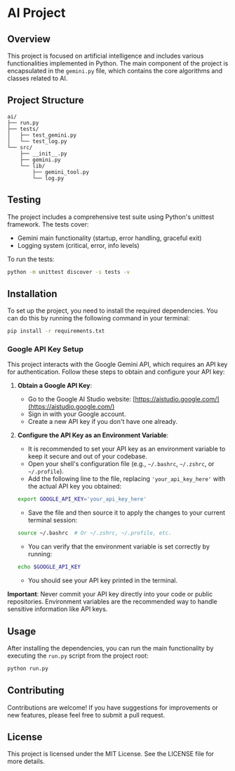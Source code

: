 # AI Project

## Overview
This project is focused on artificial intelligence and includes various functionalities implemented in Python. The main component of the project is encapsulated in the `gemini.py` file, which contains the core algorithms and classes related to AI.

## Project Structure

```code_block
ai/
├── run.py
├── tests/
│   ├── test_gemini.py
│   └── test_log.py
└── src/
    ├── __init__.py
    ├── gemini.py
    └── lib/
        ├── gemini_tool.py
        └── log.py
```

## Testing
The project includes a comprehensive test suite using Python's unittest framework. The tests cover:
- Gemini main functionality (startup, error handling, graceful exit)
- Logging system (critical, error, info levels)

To run the tests:
```bash
python -m unittest discover -s tests -v
```

## Installation
To set up the project, you need to install the required dependencies. You can do this by running the following command in your terminal:

```bash
pip install -r requirements.txt
```

### Google API Key Setup

This project interacts with the Google Gemini API, which requires an API key for authentication. Follow these steps to obtain and configure your API key:

1.  **Obtain a Google API Key**:
    *   Go to the Google AI Studio website: [https://aistudio.google.com/](https://aistudio.google.com/)
    *   Sign in with your Google account.
    *   Create a new API key if you don't have one already.

2.  **Configure the API Key as an Environment Variable**:
    *   It is recommended to set your API key as an environment variable to keep it secure and out of your codebase.
    *   Open your shell's configuration file (e.g., `~/.bashrc`, `~/.zshrc`, or `~/.profile`).
    *   Add the following line to the file, replacing `'your_api_key_here'` with the actual API key you obtained:

    ```bash
    export GOOGLE_API_KEY='your_api_key_here'
    ```
    
    *   Save the file and then source it to apply the changes to your current terminal session:
    
    ```bash
    source ~/.bashrc  # Or ~/.zshrc, ~/.profile, etc.
    ```
    
    *   You can verify that the environment variable is set correctly by running:
    
    ```bash
    echo $GOOGLE_API_KEY
    ```
    
    *   You should see your API key printed in the terminal.

**Important**: Never commit your API key directly into your code or public repositories. Environment variables are the recommended way to handle sensitive information like API keys.

## Usage
After installing the dependencies, you can run the main functionality by executing the `run.py` script from the project root:

```bash
python run.py
```

## Contributing
Contributions are welcome! If you have suggestions for improvements or new features, please feel free to submit a pull request.

## License
This project is licensed under the MIT License. See the LICENSE file for more details.